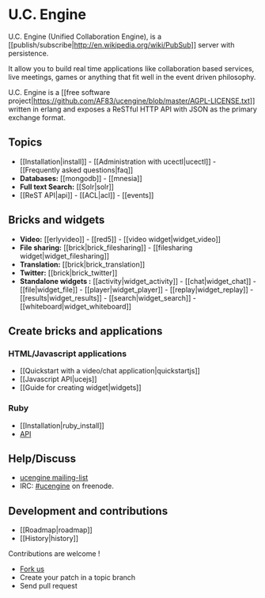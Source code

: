 # U.C. Engine

U.C. Engine (Unified Collaboration Engine), is a [[publish/subscribe|http://en.wikipedia.org/wiki/PubSub]] server with persistence.

It allow you to build real time applications like collaboration based services, live meetings, games or anything that fit well in the event driven philosophy.

U.C. Engine is a [[free software project|https://github.com/AF83/ucengine/blob/master/AGPL-LICENSE.txt]] written in erlang and exposes a ReSTful HTTP API with JSON as the primary exchange format.

## Topics

* [[Installation|install]] - [[Administration with ucectl|ucectl]] - [[Frequently asked questions|faq]]
* **Databases:** [[mongodb]] - [[mnesia]]
* **Full text Search:** [[Solr|solr]]
* [[ReST API|api]] - [[ACL|acl]] - [[events]]

## Bricks and widgets

* **Video:** [[erlyvideo]] - [[red5]] - [[video widget|widget_video]]
* **File sharing:** [[brick|brick_filesharing]] - [[filesharing widget|widget_filesharing]]
* **Translation:** [[brick|brick_translation]]
* **Twitter:** [[brick|brick_twitter]]
* **Standalone widgets :** [[activity|widget_activity]] - [[chat|widget_chat]] - [[file|widget_file]] - [[player|widget_player]] - [[replay|widget_replay]] - [[results|widget_results]] - [[search|widget_search]]  - [[whiteboard|widget_whiteboard]]

## Create bricks and applications

### HTML/Javascript applications

* [[Quickstart with a video/chat application|quickstartjs]]
* [[Javascript API|ucejs]]
* [[Guide for creating widget|widgets]]

### Ruby

* [[Installation|ruby_install]]
* [API](http://rdoc.info/github/AF83/ucengine.rb/master/frames)

## Help/Discuss

* [ucengine mailing-list](http://groups.google.com/group/ucengine)
* IRC: [#ucengine](irc:ucengine@irc.freenode.net) on freenode.

## Development and contributions

* [[Roadmap|roadmap]]
* [[History|history]]

Contributions are welcome !

* [Fork us](https://github.com/AF83/ucengine)
* Create your patch in a topic branch
* Send pull request
